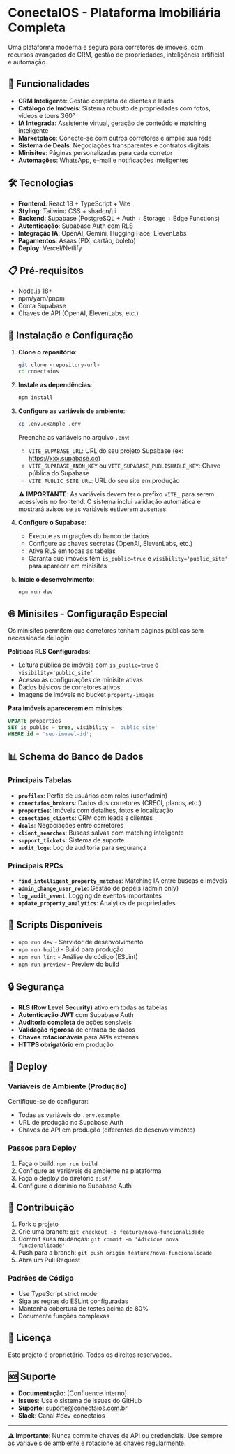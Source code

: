 # ConectaIOS - Plataforma Imobiliária Completa

Uma plataforma moderna e segura para corretores de imóveis, com recursos avançados de CRM, gestão de propriedades, inteligência artificial e automação.

## 🚀 Funcionalidades

- **CRM Inteligente**: Gestão completa de clientes e leads
- **Catálogo de Imóveis**: Sistema robusto de propriedades com fotos, vídeos e tours 360°
- **IA Integrada**: Assistente virtual, geração de conteúdo e matching inteligente
- **Marketplace**: Conecte-se com outros corretores e amplie sua rede
- **Sistema de Deals**: Negociações transparentes e contratos digitais
- **Minisites**: Páginas personalizadas para cada corretor
- **Automações**: WhatsApp, e-mail e notificações inteligentes

## 🛠️ Tecnologias

- **Frontend**: React 18 + TypeScript + Vite
- **Styling**: Tailwind CSS + shadcn/ui
- **Backend**: Supabase (PostgreSQL + Auth + Storage + Edge Functions)
- **Autenticação**: Supabase Auth com RLS
- **Integração IA**: OpenAI, Gemini, Hugging Face, ElevenLabs
- **Pagamentos**: Asaas (PIX, cartão, boleto)
- **Deploy**: Vercel/Netlify

## 📋 Pré-requisitos

- Node.js 18+ 
- npm/yarn/pnpm
- Conta Supabase
- Chaves de API (OpenAI, ElevenLabs, etc.)

## 🔧 Instalação e Configuração

1. **Clone o repositório**:
   ```bash
   git clone <repository-url>
   cd conectaios
   ```

2. **Instale as dependências**:
   ```bash
   npm install
   ```

3. **Configure as variáveis de ambiente**:
   ```bash
   cp .env.example .env
   ```
   
   Preencha as variáveis no arquivo `.env`:
   - `VITE_SUPABASE_URL`: URL do seu projeto Supabase (ex: https://xxx.supabase.co)
   - `VITE_SUPABASE_ANON_KEY` ou `VITE_SUPABASE_PUBLISHABLE_KEY`: Chave pública do Supabase
   - `VITE_PUBLIC_SITE_URL`: URL do seu site em produção

   **⚠️ IMPORTANTE**: As variáveis devem ter o prefixo `VITE_` para serem acessíveis no frontend.
   O sistema inclui validação automática e mostrará avisos se as variáveis estiverem ausentes.

4. **Configure o Supabase**:
   - Execute as migrações do banco de dados
   - Configure as chaves secretas (OpenAI, ElevenLabs, etc.)
   - Ative RLS em todas as tabelas
   - Garanta que imóveis têm `is_public=true` e `visibility='public_site'` para aparecer em minisites

5. **Inicie o desenvolvimento**:
   ```bash
   npm run dev
   ```

## 🌐 Minisites - Configuração Especial

Os minisites permitem que corretores tenham páginas públicas sem necessidade de login:

**Políticas RLS Configuradas**:
- Leitura pública de imóveis com `is_public=true` e `visibility='public_site'`
- Acesso às configurações de minisite ativas
- Dados básicos de corretores ativos
- Imagens de imóveis no bucket `property-images`

**Para imóveis aparecerem em minisites**:
```sql
UPDATE properties 
SET is_public = true, visibility = 'public_site'
WHERE id = 'seu-imovel-id';
```

## 📊 Schema do Banco de Dados

### Principais Tabelas

- **`profiles`**: Perfis de usuários com roles (user/admin)
- **`conectaios_brokers`**: Dados dos corretores (CRECI, planos, etc.)
- **`properties`**: Imóveis com detalhes, fotos e localização
- **`conectaios_clients`**: CRM com leads e clientes
- **`deals`**: Negociações entre corretores
- **`client_searches`**: Buscas salvas com matching inteligente
- **`support_tickets`**: Sistema de suporte
- **`audit_logs`**: Log de auditoria para segurança

### Principais RPCs

- **`find_intelligent_property_matches`**: Matching IA entre buscas e imóveis
- **`admin_change_user_role`**: Gestão de papéis (admin only)
- **`log_audit_event`**: Logging de eventos importantes
- **`update_property_analytics`**: Analytics de propriedades

## 🧪 Scripts Disponíveis

- `npm run dev` - Servidor de desenvolvimento
- `npm run build` - Build para produção
- `npm run lint` - Análise de código (ESLint)
- `npm run preview` - Preview do build

## 🔒 Segurança

- **RLS (Row Level Security)** ativo em todas as tabelas
- **Autenticação JWT** com Supabase Auth
- **Auditoria completa** de ações sensíveis
- **Validação rigorosa** de entrada de dados
- **Chaves rotacionáveis** para APIs externas
- **HTTPS obrigatório** em produção

## 🚀 Deploy

### Variáveis de Ambiente (Produção)

Certifique-se de configurar:
- Todas as variáveis do `.env.example`
- URL de produção no Supabase Auth
- Chaves de API em produção (diferentes de desenvolvimento)

### Passos para Deploy

1. Faça o build: `npm run build`
2. Configure as variáveis de ambiente na plataforma
3. Faça o deploy do diretório `dist/`
4. Configure o domínio no Supabase Auth

## 🤝 Contribuição

1. Fork o projeto
2. Crie uma branch: `git checkout -b feature/nova-funcionalidade`
3. Commit suas mudanças: `git commit -m 'Adiciona nova funcionalidade'`
4. Push para a branch: `git push origin feature/nova-funcionalidade`
5. Abra um Pull Request

### Padrões de Código

- Use TypeScript strict mode
- Siga as regras do ESLint configuradas
- Mantenha cobertura de testes acima de 80%
- Documente funções complexas

## 📝 Licença

Este projeto é proprietário. Todos os direitos reservados.

## 🆘 Suporte

- **Documentação**: [Confluence interno]
- **Issues**: Use o sistema de issues do GitHub
- **Suporte**: suporte@conectaios.com.br
- **Slack**: Canal #dev-conectaios

---

**⚠️ Importante**: Nunca commite chaves de API ou credenciais. Use sempre as variáveis de ambiente e rotacione as chaves regularmente.